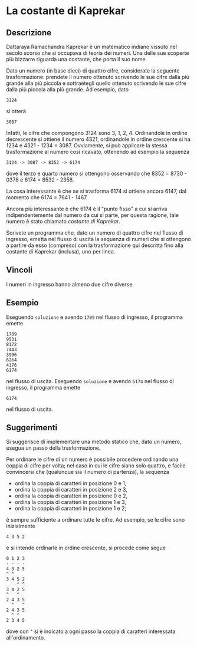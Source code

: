 La costante di Kaprekar
=======================

Descrizione
-----------

Dattaraya Ramachandra Kaprekar è un matematico indiano vissuto nel secolo scorso
che si occupava di teoria dei numeri. Una delle sue scoperte più bizzarre
riguarda una costante, che porta il suo nome.

Dato un numero (in base dieci) di quattro cifre, considerate la seguente
trasformazione: prendete il numero ottenuto scrivendo le sue cifre dalla più
grande alla più piccola e sottraetegli quello ottenuto scrivendo le sue cifre
dalla più piccola alla più grande. Ad esempio, dato

    3124

si otterà

    3087

Infatti, le cifre che compongono 3124 sono 3, 1, 2, 4. Ordinandole in ordine
decrescente si ottiene il numero 4321, ordinandole in ordine crescente si ha
1234 e 4321 - 1234 = 3087.  Ovviamente, si può applicare la stessa
trasformazione al numero così ricavato, ottenendo ad esempio la sequenza

    3124 -> 3087 -> 8352 -> 6174

dove il terzo e quarto numero si ottengono osservando che 8352 = 8730 - 0378 e
6174 = 8532 - 2358.

La cosa interessante è che se si trasforma 6174 si ottiene ancora 6147, dal
momento che 6174 = 7641 - 1467.

Ancora più interessante è che 6174 è il "punto fisso" a cui si arriva
indipendentemente dal numero da cui si parte, per questa ragione, tale numero è
stato chiamato *costante di Kaprekar*.

Scrivete un programma che, dato un numero di quattro cifre nel flusso di
ingresso, emetta nel flusso di uscita la sequenza di numeri che si ottengono a
partire da esso (compreso) con la trasformazione qui descritta fino alla
costante di Kaprekar (inclusa), uno per linea.


Vincoli
-------

I numeri in ingresso hanno almeno due cifre diverse.


Esempio
-------

Eseguendo `soluzione` e avendo `1709` nel flusso di ingresso, il programma
emette

    1709
    9531
    8172
    7443
    3996
    6264
    4176
    6174

nel flusso di uscita. Eseguendo `soluzione` e avendo `6174` nel flusso di
ingresso, il programma emette

    6174

nel flusso di uscita.


Suggerimenti
------------

Si suggerisce di implementare una metodo statico che, dato un numero, esegua un
passo della trasformazione.

Per ordinare le cifre di un numero è possibile procedere ordinando una coppia di
cifre per volta; nel caso in cui le cifre siano solo quattro, è facile
convincersi che (qualunque sia il numero di partenza), la sequenza

- ordina la coppia di caratteri in posizione 0 e 1,
- ordina la coppia di caratteri in posizione 2 e 3,
- ordina la coppia di caratteri in posizione 0 e 2,
- ordina la coppia di caratteri in posizione 1 e 3,
- ordina la coppia di caratteri in posizione 1 e 2;

è sempre sufficiente a ordinare tutte le cifre. Ad esempio, se le cifre sono
inizialmente

    4 3 5 2

e si intende ordinarle in ordine crescente, si procede come segue

    0 1 2 3
    - - - -
    4 3 2 5
    ^ ^    
    3 4 5 2
        ^ ^
    3 4 2 5
    ^   ^
    2 4 3 5
      ^   ^
    2 4 3 5
      ^ ^
    2 3 4 5

dove con `^` si è indicato a ogni passo la coppia di caratteri interessata
all'ordinamento.
